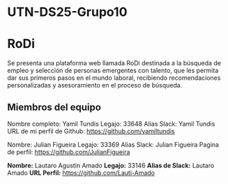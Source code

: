 # UTN-DS25-Grupo10
# RoDi

Se presenta una plataforma web llamada RoDi destinada a la búsqueda de empleo y selección de personas emergentes con talento, que les permita dar sus primeros pasos en el mundo laboral, recibiendo recomendaciones personalizadas y asesoramiento en el proceso de búsqueda.

## Miembros del equipo

Nombre completo: Yamil Tundis
Legajo: 33648
Alias Slack: Yamil Tundis
URL de mi perfil de Github: https://github.com/yamiltundis

Nombre: Julian Figueira
Legajo: 33369
Alias Slack: Julian Figueira
Pagina de perfil: https://github.com/JulianFigueira

**Nombre:** Lautaro Agustin Amado
**Legajo:** 33146
**Alias de Slack:** Lautaro Amado
**URL Perfil:** https://github.com/Lauti-Amado



